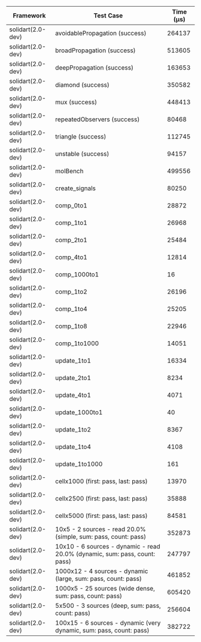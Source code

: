| Framework | Test Case | Time (μs) |
| --- | --- | --- |
| solidart(2.0-dev) | avoidablePropagation (success) | 264137 |
| solidart(2.0-dev) | broadPropagation (success) | 513605 |
| solidart(2.0-dev) | deepPropagation (success) | 163653 |
| solidart(2.0-dev) | diamond (success) | 350582 |
| solidart(2.0-dev) | mux (success) | 448413 |
| solidart(2.0-dev) | repeatedObservers (success) | 80468 |
| solidart(2.0-dev) | triangle (success) | 112745 |
| solidart(2.0-dev) | unstable (success) | 94157 |
| solidart(2.0-dev) | molBench | 499556 |
| solidart(2.0-dev) | create_signals | 80250 |
| solidart(2.0-dev) | comp_0to1 | 28872 |
| solidart(2.0-dev) | comp_1to1 | 26968 |
| solidart(2.0-dev) | comp_2to1 | 25484 |
| solidart(2.0-dev) | comp_4to1 | 12814 |
| solidart(2.0-dev) | comp_1000to1 | 16 |
| solidart(2.0-dev) | comp_1to2 | 26196 |
| solidart(2.0-dev) | comp_1to4 | 25205 |
| solidart(2.0-dev) | comp_1to8 | 22946 |
| solidart(2.0-dev) | comp_1to1000 | 14051 |
| solidart(2.0-dev) | update_1to1 | 16334 |
| solidart(2.0-dev) | update_2to1 | 8234 |
| solidart(2.0-dev) | update_4to1 | 4071 |
| solidart(2.0-dev) | update_1000to1 | 40 |
| solidart(2.0-dev) | update_1to2 | 8367 |
| solidart(2.0-dev) | update_1to4 | 4108 |
| solidart(2.0-dev) | update_1to1000 | 161 |
| solidart(2.0-dev) | cellx1000 (first: pass, last: pass) | 13970 |
| solidart(2.0-dev) | cellx2500 (first: pass, last: pass) | 35888 |
| solidart(2.0-dev) | cellx5000 (first: pass, last: pass) | 84581 |
| solidart(2.0-dev) | 10x5 - 2 sources - read 20.0% (simple, sum: pass, count: pass) | 352873 |
| solidart(2.0-dev) | 10x10 - 6 sources - dynamic - read 20.0% (dynamic, sum: pass, count: pass) | 247797 |
| solidart(2.0-dev) | 1000x12 - 4 sources - dynamic (large, sum: pass, count: pass) | 461852 |
| solidart(2.0-dev) | 1000x5 - 25 sources (wide dense, sum: pass, count: pass) | 605420 |
| solidart(2.0-dev) | 5x500 - 3 sources (deep, sum: pass, count: pass) | 256604 |
| solidart(2.0-dev) | 100x15 - 6 sources - dynamic (very dynamic, sum: pass, count: pass) | 382722 |
